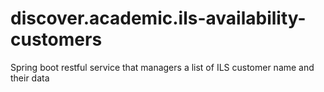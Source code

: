 # discover.academic.ils-availability-customers
Spring boot restful service that managers a list of ILS customer name and their data
